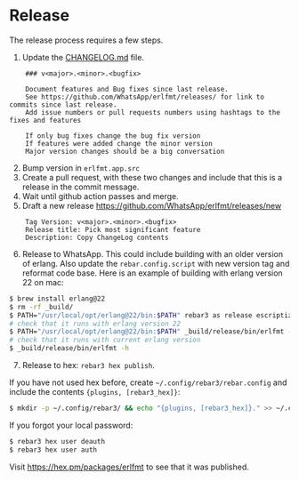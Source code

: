 # Release

The release process requires a few steps.

1. Update the [CHANGELOG.md](https://github.com/WhatsApp/erlfmt/blob/master/CHANGELOG.md) file.
```
    ### v<major>.<minor>.<bugfix>

    Document features and Bug fixes since last release.
    See https://github.com/WhatsApp/erlfmt/releases/ for link to commits since last release.
    Add issue numbers or pull requests numbers using hashtags to the fixes and features

    If only bug fixes change the bug fix version
    If features were added change the minor version
    Major version changes should be a big conversation
```
2. Bump version in `erlfmt.app.src`
3. Create a pull request, with these two changes and include that this is a release in the commit message.
4. Wait until github action passes and merge.
5. Draft a new release https://github.com/WhatsApp/erlfmt/releases/new
```
    Tag Version: v<major>.<minor>.<bugfix>
    Release title: Pick most significant feature
    Description: Copy ChangeLog contents
```
6. Release to WhatsApp.
   This could include building with an older version of erlang.
   Also update the `rebar.config.script` with new version tag and reformat code base.
   Here is an example of building with erlang version 22 on mac:
```bash
$ brew install erlang@22
$ rm -rf _build/
$ PATH="/usr/local/opt/erlang@22/bin:$PATH" rebar3 as release escriptize
# check that it runs with erlang version 22
$ PATH="/usr/local/opt/erlang@22/bin:$PATH" _build/release/bin/erlfmt -h
# check that it runs with current erlang version
$ _build/release/bin/erlfmt -h
```
7. Release to hex: `rebar3 hex publish`.

If you have not used hex before, create `~/.config/rebar3/rebar.config` and include the contents `{plugins, [rebar3_hex]}`:
```bash
$ mkdir -p ~/.config/rebar3/ && echo "{plugins, [rebar3_hex]}." >> ~/.config/rebar3/rebar.config
```

If you forgot your local password:
```bash
$ rebar3 hex user deauth
$ rebar3 hex user auth
```

Visit https://hex.pm/packages/erlfmt to see that it was published.
